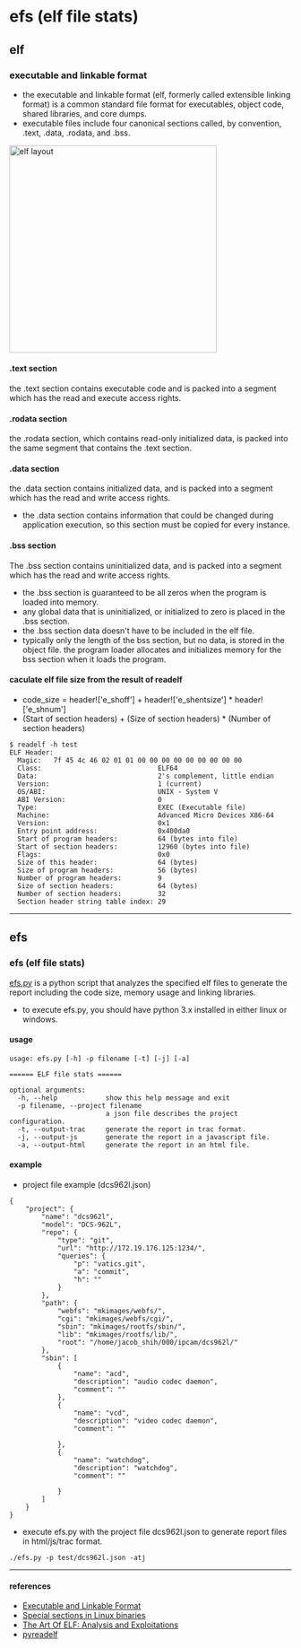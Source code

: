 # efs (elf file stats)

## elf
### executable and linkable format
* the executable and linkable format (elf, formerly called extensible linking format)
  is a common standard file format for executables, object code, shared libraries,
  and core dumps.
* executable files include four canonical sections called, by convention, .text, .data, .rodata, and .bss.

<img src='https://upload.wikimedia.org/wikipedia/commons/7/77/Elf-layout--en.svg' width='370' title='elf layout'>

#### .text section
the .text section contains executable code and is packed into a segment which has the read and execute access rights.

#### .rodata section
the .rodata section, which contains read-only initialized data, is packed into the same segment that contains the .text section.

#### .data section
the .data section contains initialized data, and is packed into a segment which has the read and write access rights.
* the .data section contains information that could be changed during application execution, so this section must be copied for every instance.

#### .bss section
The .bss section contains uninitialized data, and is packed into a segment which has the read and write access rights.
* the .bss section is guaranteed to be all zeros when the program is loaded into memory.
* any global data that is uninitialized, or initialized to zero is placed in the .bss section.
* the .bss section data doesn't have to be included in the elf file.
* typically only the length of the bss section, but no data, is stored in the object file.
  the program loader allocates and initializes memory for the bss section when it loads the program.

#### caculate elf file size from the result of readelf
* code_size = header!['e_shoff'] + header!['e_shentsize'] * header!['e_shnum']
* (Start of section headers) + (Size of section headers) * (Number of section headers)

```
$ readelf -h test
ELF Header:
  Magic:   7f 45 4c 46 02 01 01 00 00 00 00 00 00 00 00 00
  Class:                             ELF64
  Data:                              2's complement, little endian
  Version:                           1 (current)
  OS/ABI:                            UNIX - System V
  ABI Version:                       0
  Type:                              EXEC (Executable file)
  Machine:                           Advanced Micro Devices X86-64
  Version:                           0x1
  Entry point address:               0x400da0
  Start of program headers:          64 (bytes into file)
  Start of section headers:          12960 (bytes into file)
  Flags:                             0x0
  Size of this header:               64 (bytes)
  Size of program headers:           56 (bytes)
  Number of program headers:         9
  Size of section headers:           64 (bytes)
  Number of section headers:         32
  Section header string table index: 29
```

----

## efs

### efs (elf file stats)
[efs.py](./efs.py) is a python script that analyzes the specified elf files to generate the report including the code size, memory usage and linking libraries.
* to execute efs.py, you should have python 3.x installed in either linux or windows.

#### usage
```
usage: efs.py [-h] -p filename [-t] [-j] [-a]

====== ELF file stats ======

optional arguments:
  -h, --help            show this help message and exit
  -p filename, --project filename
                        a json file describes the project configuration.
  -t, --output-trac     generate the report in trac format.
  -j, --output-js       generate the report in a javascript file.
  -a, --output-html     generate the report in an html file.
```

#### example
 * project file example (dcs962l.json)
```
{
    "project": {
        "name": "dcs962l",
        "model": "DCS-962L",
        "repo": {
            "type": "git",
            "url": "http://172.19.176.125:1234/",
            "queries": {
                "p": "vatics.git",
                "a": "commit",
                "h": ""
            }
        },
        "path": {
            "webfs": "mkimages/webfs/",
            "cgi": "mkimages/webfs/cgi/",
            "sbin": "mkimages/rootfs/sbin/",
            "lib": "mkimages/rootfs/lib/",
            "root": "/home/jacob_shih/000/ipcam/dcs962l/"
        },
        "sbin": [
            {
                "name": "acd",
                "description": "audio codec daemon",
                "comment": ""
            },
            {
                "name": "vcd",
                "description": "video codec daemon",
                "comment": ""

            },
            {
                "name": "watchdog",
                "description": "watchdog",
                "comment": ""

            }
        ]
    }
}
```
 * execute efs.py with the project file dcs962l.json to generate report files in html/js/trac format.
```
./efs.py -p test/dcs962l.json -atj
```

---
#### references
* [Executable and Linkable Format](https://en.wikipedia.org/wiki/Executable_and_Linkable_Format)
* [Special sections in Linux binaries](https://lwn.net/Articles/531148/)
* [The Art Of ELF: Analysis and Exploitations](http://fluxius.handgrep.se/2011/10/20/the-art-of-elf-analysises-and-exploitations/)
* [pyreadelf](https://github.com/eliben/pyelftools)
